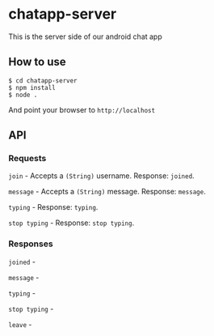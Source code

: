 # chatapp-server
This is the server side of our android chat app

## How to use

```
$ cd chatapp-server
$ npm install
$ node .
```

And point your browser to `http://localhost`

## API

### Requests

`join` - Accepts a `(String)` username. Response: `joined`.

`message` - Accepts a `(String)` message. Response: `message`.

`typing` - Response: `typing`.

`stop typing` - Response: `stop typing`.

### Responses

`joined` -

`message` -

`typing` -

`stop typing` -

`leave` -
